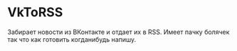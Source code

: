 VkToRSS
========

Забирает новости из ВКонтакте и отдает их в RSS.
Имеет пачку болячек так что как готовить когданибудь напишу.
